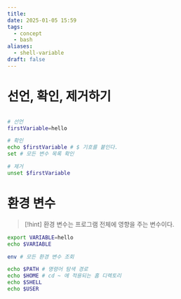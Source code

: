 ```yaml
---
title: 
date: 2025-01-05 15:59
tags:
  - concept
  - bash
aliases:
  - shell-variable
draft: false
---
```

# 선언, 확인, 제거하기

```bash title="" {} // showLineNumbers{number}

# 선언
firstVariable=hello

# 확인
echo $firstVariable # $ 기호를 붙인다.
set # 모든 변수 목록 확인

# 제거
unset $firstVariable
```
# 환경 변수

>[!hint] 환경 변수는 프로그램 전체에 영향을 주는 변수이다.

```bash title="" {} // showLineNumbers{number}
export VARIABLE=hello
echo $VARIABLE

env # 모든 환경 변수 조회

echo $PATH # 명령어 탐색 경로
echo $HOME # cd ~ 에 적용되는 홈 디렉토리
echo $SHELL
echo $USER
```